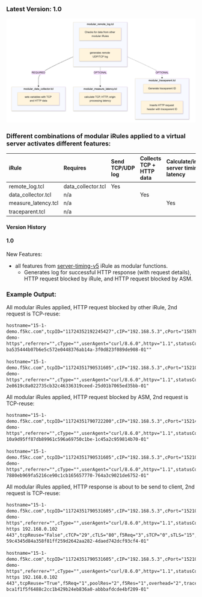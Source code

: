 ### Latest Version: 1.0

![alt text](2024-08-15_13-29-20.png)

### Different combinations of modular iRules applied to a virtual server activates different features:

| iRule | Requires | Send TCP/UDP log  | Collects TCP + HTTP data | Calculate/insert server timing latency | Generate/insert traceparent ID |
| :------ | :------ | :----- | :------ | :------ |  :------ |
|  remote_log.tcl  |  data_collector.tcl  |   Yes  |  | | |   
|  data_collector.tcl  |  n/a  | | Yes | | |   
|  measure_latency.tcl  |  n/a  | | | Yes | |   
|  traceparent.tcl  |  n/a  |     |  | | Yes|   

#### Version History

#### 1.0

New Features:  
- all features from [server-timing-v5](https://raw.githubusercontent.com/megamattzilla/iRules/master/LTM_Server_Timings/) iRule as modular functions.
    - Generates log for successful HTTP response (with request details), HTTP request blocked by iRule, and HTTP request blocked by ASM.   


### Example Output: 

All modular iRules applied, HTTP request blocked by other iRule, 2nd request is TCP-reuse: 
```
hostname="15-1-demo.f5kc.com",tcpID="11724352192245427",cIP="192.168.5.3",cPort="15878",uri="/bad",host="192.168.1.11",method="GET",reqLength="0",vs="/Common/asm-demo-https",referrer="",cType="",userAgent="curl/8.6.0",httpv="1.1",statusCode="403",vip="192.168.1.11",iRuleBlock="True",tcpReuse="False",cTCP="4",cTLS="77",traceparent="00-ba535444b07b6e5c572e0448376ab14a-3f0d823f089de908-01""
  
hostname="15-1-demo.f5kc.com",tcpID="11724351790531605",cIP="192.168.5.3",cPort="15210",uri="/bad",host="192.168.1.11",method="GET",reqLength="0",vs="/Common/asm-demo-https",referrer="",cType="",userAgent="curl/8.6.0",httpv="1.1",statusCode="403",vip="192.168.1.11",iRuleBlock="True",tcpReuse="True",traceparent="00-2e8619c8a022735cb32c46336319ceed-25d01b7065ed35bb-01"
```


All modular iRules applied, HTTP request blocked by ASM, 2nd request is TCP-reuse:
``` 
hostname="15-1-demo.f5kc.com",tcpID="11724351790722200",cIP="192.168.5.3",cPort="15214",uri="/passwd",host="192.168.1.11",method="GET",reqLength="0",vs="/Common/asm-demo-https",referrer="",cType="",userAgent="curl/8.6.0",httpv="1.1",statusCode="403",vip="192.168.1.11",asmBlock="True",tcpReuse="False",cTCP="4",cTLS="5",f5Req="1",traceparent="00-10a9d95ff87db89961c596a69750c1be-1c45a2c959814b70-01"
 
hostname="15-1-demo.f5kc.com",tcpID="11724351790531605",cIP="192.168.5.3",cPort="15210",uri="/passwd",host="192.168.1.11",method="GET",reqLength="0",vs="/Common/asm-demo-https",referrer="",cType="",userAgent="curl/8.6.0",httpv="1.1",statusCode="403",vip="192.168.1.11",asmBlock="True",tcpReuse="True",f5Req="1",traceparent="00-7880eb969fa5216ce90c1cb165657770-764a3c9021de6752-01"
```


All modular iRules applied, HTTP response is about to be send to client, 2nd request is TCP-reuse: 
```
hostname="15-1-demo.f5kc.com",tcpID="11724351790531605",cIP="192.168.5.3",cPort="15210",uri="/",host="192.168.1.11",method="GET",reqLength="0",vs="/Common/asm-demo-https",referrer="",cType="",userAgent="curl/8.6.0",httpv="1.1",statusCode="200",http.response_content_length="0",pool="/Common/nginx-https 192.168.0.102 443",tcpReuse="False",cTCP="29",cTLS="80",f5Req="3",sTCP="0",sTLS="15",poolRes="2",f5Res="1",overhead="4",traceparent="00-59c4345d84a358f81ff259d2642aa282-4daed742dcf93cf4-01"
  
hostname="15-1-demo.f5kc.com",tcpID="11724351790531605",cIP="192.168.5.3",cPort="15210",uri="/",host="192.168.1.11",method="GET",reqLength="0",vs="/Common/asm-demo-https",referrer="",cType="",userAgent="curl/8.6.0",httpv="1.1",statusCode="200",http.response_content_length="0",pool="/Common/nginx-https 192.168.0.102 443",tcpReuse="True",f5Req="1",poolRes="2",f5Res="1",overhead="2",traceparent="00-bca1f1f5f6488c2cc1b429b24eb836a0-abbbafdcde4bf209-01"
```